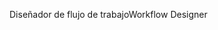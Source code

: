 <span data-ttu-id="4a358-101">Diseñador de flujo de trabajo</span><span class="sxs-lookup"><span data-stu-id="4a358-101">Workflow Designer</span></span>